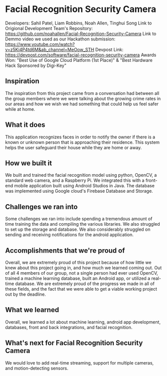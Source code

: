 # Facial Recognition Security Camera

Developers: Sahil Patel, Liam Robbins, Noah Allen, Tinghui Song
Link to Origional Development Team's Repository: https://github.com/noahallen/Facial-Recognition-Security-Camera
Link to Demmo video we used as our Hackathon submission: https://www.youtube.com/watch?v=z5Ki4P4td6M&ab_channel=MeOow_STH
Devpost Link: https://devpost.com/software/facial-recognition-security-camera
Awards Won: "Best Use of Google Cloud Platform (1st Place)" & "Best Hardware Hack Sponsored by Digi-Key"

## Inspiration
The inspiration from this project came from a conversation had between all the group members where we were talking about the growing crime rates in our areas and how we wish we had something that could help us feel safer while at home. 
## What it does
This application recognizes faces in order to notify the owner if there is a known or unknown person that is approaching their residence. This system helps the user safeguard their house while they are home or away.
## How we built it
We built and trained the facial recognition model using python, OpenCV, a standard web camera, and a Raspberry Pi.
We integrated this with a front-end mobile application built using Android Studios in Java. The database was implemented using Google cloud's Firebase Database and Storage.
## Challenges we ran into
Some challenges we ran into include spending a tremendous amount of time training the data and compiling the various libraries. We also struggled to set up the storage and database. We also considerably struggled on sending and receiving notifications for the android application.
## Accomplishments that we're proud of
Overall, we are extremely proud of this project because of how little we knew about this project going in, and how much we learned coming out. Out of all 4 members of our group, not a single person had ever used OpenCV, trained a machine learning database, built an Android app, or utilized a real-time database. We are extremely proud of the progress we made in all of these fields, and the fact that we were able to get a viable working project out by the deadline.
## What we learned
Overall, we learned a lot about machine learning, android app development, databases, front and back integrations, and facial recognition. 
## What's next for Facial Recognition Security Camera
We would love to add real-time streaming, support for multiple cameras, and motion-detecting sensors.
